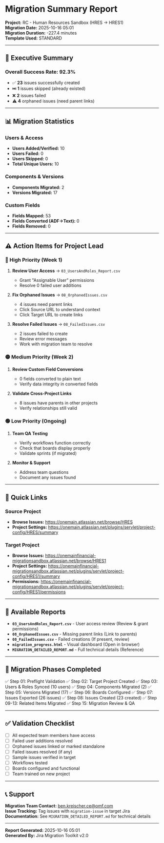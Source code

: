 # Migration Summary Report

**Project:** RC - Human Resources Sandbox (HRES → HRES1)  
**Migration Date:** 2025-10-16 05:01  
**Migration Duration:** -227.4 minutes  
**Template Used:** STANDARD

---

## 🎯 Executive Summary

### Overall Success Rate: **92.3%**

- ✅ **23** issues successfully created
- ⏭️ **1** issues skipped (already existed)
- ❌ **2** issues failed
- ⚠️ **4** orphaned issues (need parent links)

---

## 📊 Migration Statistics

### Users & Access
- **Users Added/Verified:** 10
- **Users Failed:** 0
- **Users Skipped:** 0
- **Total Unique Users:** 10

### Components & Versions
- **Components Migrated:** 2
- **Versions Migrated:** 17

### Custom Fields
- **Fields Mapped:** 53
- **Fields Converted (ADF→Text):** 0
- **Fields Removed:** 0

---

## ⚠️ Action Items for Project Lead

### 🔴 High Priority (Week 1)
1. **Review User Access** → `03_UsersAndRoles_Report.csv`
   - Grant "Assignable User" permissions
   - Resolve 0 failed user additions

2. **Fix Orphaned Issues** → `08_OrphanedIssues.csv`
   - 4 issues need parent links
   - Click Source URL to understand context
   - Click Target URL to create links

3. **Resolve Failed Issues** → `08_FailedIssues.csv`
   - 2 issues failed to create
   - Review error messages
   - Work with migration team to resolve

### 🟡 Medium Priority (Week 2)
1. **Review Custom Field Conversions**
   - 0 fields converted to plain text
   - Verify data integrity in converted fields

2. **Validate Cross-Project Links**
   - 8 issues have parents in other projects
   - Verify relationships still valid

### 🟢 Low Priority (Ongoing)
1. **Team QA Testing**
   - Verify workflows function correctly
   - Check that boards display properly
   - Validate sprints (if migrated)

2. **Monitor & Support**
   - Address team questions
   - Document any issues found

---

## 🔗 Quick Links

### Source Project
- **Browse Issues:** https://onemain.atlassian.net/browse/HRES
- **Project Settings:** https://onemain.atlassian.net/plugins/servlet/project-config/HRES/summary

### Target Project
- **Browse Issues:** https://onemainfinancial-migrationsandbox.atlassian.net/browse/HRES1
- **Project Settings:** https://onemainfinancial-migrationsandbox.atlassian.net/plugins/servlet/project-config/HRES1/summary
- **Permissions:** https://onemainfinancial-migrationsandbox.atlassian.net/plugins/servlet/project-config/HRES1/permissions

---

## 📁 Available Reports

- **`03_UsersAndRoles_Report.csv`** - User access review (Review & grant permissions)
- **`08_OrphanedIssues.csv`** - Missing parent links (Link to parents)
- **`08_FailedIssues.csv`** - Failed creations (If present, review)
- **`migration_progress.html`** - Visual dashboard (Open in browser)
- **`MIGRATION_DETAILED_REPORT.md`** - Full technical details (Reference)

---

## 🎯 Migration Phases Completed

✅ Step 01: Preflight Validation
✅ Step 02: Target Project Created
✅ Step 03: Users & Roles Synced (10 users)
✅ Step 04: Components Migrated (2)
✅ Step 05: Versions Migrated (17)
✅ Step 06: Boards Configured
✅ Step 07: Issues Exported (26 issues)
✅ Step 08: Issues Created (23 created)
✅ Step 09-13: Related Items Migrated
✅ Step 15: Migration Review & QA

---

## ✅ Validation Checklist

- [ ] All expected team members have access
- [ ] Failed user additions resolved
- [ ] Orphaned issues linked or marked standalone
- [ ] Failed issues resolved (if any)
- [ ] Sample issues verified in target
- [ ] Workflows tested
- [ ] Boards configured and functional
- [ ] Team trained on new project

---

## 📞 Support

**Migration Team Contact:** ben.kreischer.ce@omf.com  
**Issue Tracking:** Tag issues with `migration-issue` in target Jira  
**Documentation:** See `MIGRATION_DETAILED_REPORT.md` for technical details

---

**Report Generated:** 2025-10-16 05:01  
**Generated By:** Jira Migration Toolkit v2.0


